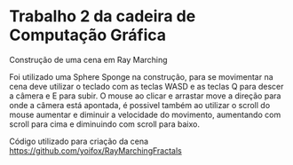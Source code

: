# Trabalho 2 da cadeira de Computação Gráfica

Construção de uma cena em Ray Marching

Foi utilizado uma Sphere Sponge na construção, para se movimentar na cena deve utilizar o teclado com as teclas WASD e as teclas Q para descer a câmera e E para subir.
O mouse ao clicar e arrastar move a direção para onde a câmera está apontada, é possivel também ao utilizar o scroll do mouse aumentar e diminuir a velocidade do movimento,
aumentando com scroll para cima e diminuindo com scroll para baixo.

Código utilizado para criação da cena https://github.com/yoifox/RayMarchingFractals
